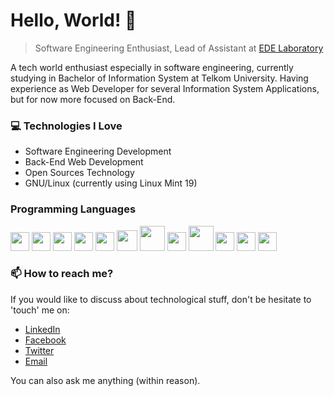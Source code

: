 # Hello, World! 👋

> Software Engineering Enthusiast, Lead of Assistant at [EDE Laboratory](https://github.com/lifeatedelab)

A tech world enthusiast especially in software engineering, currently studying in Bachelor of Information System at Telkom University. Having experience as Web Developer for several Information System Applications, but for now more focused on Back-End.

### :computer: Technologies I Love
* Software Engineering Development
* Back-End Web Development
* Open Sources Technology
* GNU/Linux (currently using Linux Mint 19)


### Programming Languages
<img src = 'https://github.com/sonadztux/sonadztux/blob/master/images/python2.png' height='30'/> <img src = 'https://github.com/sonadztux/sonadztux/blob/master/images/cpp.svg' width='30'/> <img src = 'https://github.com/sonadztux/sonadztux/blob/master/images/html.svg' width='30'/> <img src = 'https://github.com/sonadztux/sonadztux/blob/master/images/css.svg' width='30'/> <img src = 'https://github.com/sonadztux/sonadztux/blob/master/images/js.svg' width='30'/> <img src = 'https://github.com/sonadztux/sonadztux/blob/master/images/bootstrap.svg' width='33'/> <img src = 'https://github.com/sonadztux/sonadztux/blob/master/images/django.svg' height='40'/> <img src = 'https://github.com/sonadztux/sonadztux/blob/master/images/flask.png' width='30'/> <img src = 'https://github.com/sonadztux/sonadztux/blob/master/images/php.svg' width='40'/> <img src = 'https://github.com/sonadztux/sonadztux/blob/master/images/laravel.svg' width='30'/> <img src = 'https://github.com/sonadztux/sonadztux/blob/master/images/sql.svg' width='30'/> <img src = 'https://github.com/sonadztux/sonadztux/blob/master/images/git.svg' width='30'/>


### 📫 How to reach me?
If you would like to discuss about technological stuff, don't be hesitate to 'touch' me on: 
* [LinkedIn](https://www.linkedin.com/in/nanda-arfan-hakim/)
* [Facebook](https://facebook.com/sonadztux/)
* [Twitter](https://twitter.com/sonadztux)
* [Email](mailto://nanda@anakdesa.id)

You can also ask me anything (within reason).
